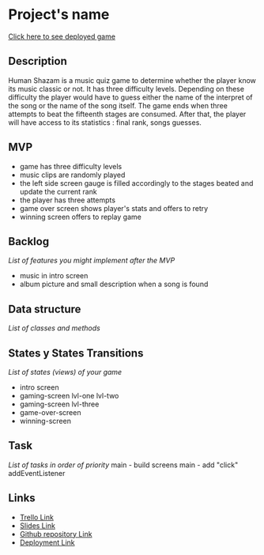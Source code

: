 # Project's name

[Click here to see deployed game](http://github.com)

## Description
Human Shazam is a music quiz game to determine whether the player know its music classic or not. It has three difficulty levels. Depending on these difficulty the player would have to guess either the name of the interpret of the song or the name of the song itself. The game ends when three attempts to beat the fifteenth stages are consumed. After that, the player will have access to its statistics : final rank, songs guesses.

## MVP
* game has three difficulty levels
* music clips are randomly played
* the left side screen gauge is filled accordingly to the stages beated and update the current rank
* the player has three attempts
* game over screen shows player's stats and offers to retry
* winning screen offers to replay game

## Backlog
_List of features you might implement after the MVP_
* music in intro screen
* album picture and small description when a song is found


## Data structure
_List of classes and methods_


## States y States Transitions
_List of states (views) of your game_
* intro screen
* gaming-screen lvl-one lvl-two
* gaming-screen lvl-three
* game-over-screen
* winning-screen


## Task
_List of tasks in order of priority_
main - build screens
main - add "click" addEventListener 


## Links

- [Trello Link](https://trello.com)
- [Slides Link](http://slides.com)
- [Github repository Link](http://github.com)
- [Deployment Link](http://github.com)